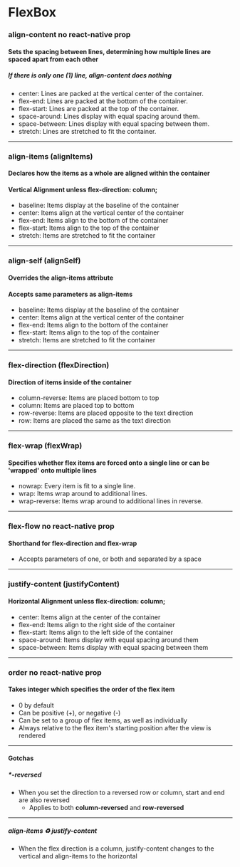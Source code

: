 # FlexBox
### align-content __no react-native prop__
#### Sets the spacing between lines, determining how multiple lines are spaced apart from each other
##### If there is only one (1) line, align-content does __nothing__
* center: Lines are packed at the vertical center of the container.
* flex-end: Lines are packed at the bottom of the container.
* flex-start: Lines are packed at the top of the container.
* space-around: Lines display with equal spacing around them.
* space-between: Lines display with equal spacing between them.
* stretch: Lines are stretched to fit the container.
***
### align-items (alignItems)
#### Declares how the items as a whole are aligned within the container
#### Vertical Alignment __unless flex-direction: column;__
* baseline: Items display at the baseline of the container
* center: Items align at the vertical center of the container
* flex-end: Items align to the bottom of the container
* flex-start: Items align to the top of the container
* stretch: Items are stretched to fit the container
***
### align-self (alignSelf)
#### __Overrides__ the align-items attribute
#### Accepts same parameters as align-items
* baseline: Items display at the baseline of the container
* center: Items align at the vertical center of the container
* flex-end: Items align to the bottom of the container
* flex-start: Items align to the top of the container
* stretch: Items are stretched to fit the container
***
### flex-direction (flexDirection)
#### **Direction** of items inside of the container
* column-reverse: Items are placed bottom to top
* column: Items are placed top to bottom
* row-reverse: Items are placed opposite to the text direction
* row: Items are placed the same as the text direction
***
### flex-wrap (flexWrap)
#### Specifies whether flex items are forced onto a single line or can be 'wrapped' onto multiple lines
* nowrap: Every item is fit to a single line.
* wrap: Items wrap around to additional lines.
* wrap-reverse: Items wrap around to additional lines in reverse.
***
### flex-flow __no react-native prop__
#### Shorthand for flex-direction and flex-wrap
* Accepts parameters of one, or both <flex-direction> and <flex-wrap> separated by a space
***
### justify-content (justifyContent)
#### Horizontal Alignment __unless flex-direction: column;__
* center: Items align at the center of the container
* flex-end: Items align to the right side of the container
* flex-start: Items align to the left side of the container
* space-around: Items display with equal spacing around them
* space-between: Items display with equal spacing between them
***
### order __no react-native prop__
#### Takes integer which specifies the order of the flex item
* 0 by default
* Can be positive (+), or negative (-)
* Can be set to a group of flex items, as well as individually
* Always relative to the flex item's starting position after the view is rendered
***
#### Gotchas
##### *-reversed
* When you set the direction to a reversed row or column, start and end are also reversed
  * Applies to both **column-reversed** and **row-reversed**
***
##### align-items ♻ justify-content
* When the flex direction is a column, justify-content changes to the vertical and align-items to the horizontal
